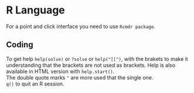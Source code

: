 # R Language
For a point and click interface you need to use `Rcmdr package`.
## Coding
To get help `help(solve)` or `?solve` or `help("[[")`, with the brakets to make it understanding that the brackets are not used as brackets. Help is also available in HTML version with `help.start()`.  
The double quote marks `"` are more used that the single one.  
`q()` to quit an R session.  